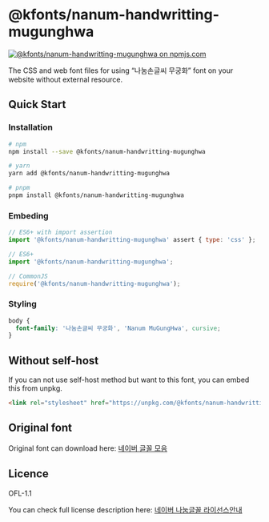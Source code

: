 # @kfonts/nanum-handwritting-mugunghwa

[![@kfonts/nanum-handwritting-mugunghwa on npmjs.com](https://img.shields.io/npm/v/%40kfonts%2Fnanum-handwritting-mugunghwa)](https://www.npmjs.com/package/@kfonts/nanum-handwritting-mugunghwa)

The CSS and web font files for using &OpenCurlyDoubleQuote;나눔손글씨 무궁화&CloseCurlyDoubleQuote; font on your website without external resource.

## Quick Start

### Installation

```sh
# npm
npm install --save @kfonts/nanum-handwritting-mugunghwa

# yarn
yarn add @kfonts/nanum-handwritting-mugunghwa

# pnpm
pnpm install @kfonts/nanum-handwritting-mugunghwa
```

### Embeding

```js
// ES6+ with import assertion
import '@kfonts/nanum-handwritting-mugunghwa' assert { type: 'css' };

// ES6+
import '@kfonts/nanum-handwritting-mugunghwa';

// CommonJS
require('@kfonts/nanum-handwritting-mugunghwa');
```

### Styling

```css
body {
  font-family: '나눔손글씨 무궁화', 'Nanum MuGungHwa', cursive;
}
```

## Without self-host

If you can not use self-host method but want to this font, you can embed this from unpkg.

```html
<link rel="stylesheet" href="https://unpkg.com/@kfonts/nanum-handwritting-mugunghwa/index.css" />
```

## Original font

Original font can download here: [네이버 글꼴 모음](https://hangeul.naver.com/font)

## Licence

OFL-1.1

You can check full license description here: [네이버 나눔글꼴 라이선스안내](https://help.naver.com/service/30016/contents/18088?osType=PC&lang=ko)
